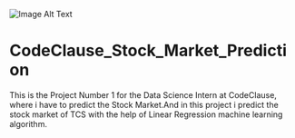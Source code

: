 ![Image Alt Text](https://github.com/GayasuddinMohd/CodeClause_Stock_Market_Prediction/blob/main/1082094-top-wallstreet-wallpaper-2816x1880-macbook.jpg?raw=true)





# CodeClause_Stock_Market_Prediction
This is the Project Number 1 for the Data Science Intern at CodeClause, where i have to predict the Stock Market.And in this project i predict the stock market of TCS with the help of Linear Regression machine learning algorithm.
